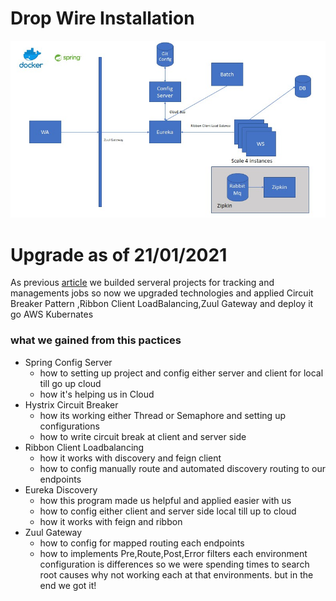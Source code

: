 # Drop Wire Installation
![alt text](https://github.com/ponddmj28/dwi-applicationV2-aws/blob/main/messageImage_1611237847103.jpg?Draw=true)


# Upgrade as of 21/01/2021

As previous [article](https://github.com/ponddmj28/dwi-kubernate-gcp) we builded serveral projects for tracking and managements jobs so now we upgraded technologies and applied Circuit Breaker Pattern ,Ribbon Client LoadBalancing,Zuul Gateway and deploy it go AWS Kubernates

### what we gained from this pactices
- Spring Config Server 
  - how to setting up project and config either server and client for local till go up cloud
  - how it's helping us in Cloud
- Hystrix Circuit Breaker
  - how its working either Thread or Semaphore and setting up configurations
  - how to write circuit break at client and server side
- Ribbon Client Loadbalancing
  - how it works with discovery and feign client
  - how to config manually route and automated discovery routing to our endpoints
- Eureka Discovery
  - how this program made us helpful and applied easier with us
  - how to config either client and server side local till up to cloud
  - how it works with feign and ribbon
- Zuul Gateway
  - how to config for mapped routing each endpoints
  - how to implements Pre,Route,Post,Error filters
each environment configuration is differences so we were spending times to search root causes why not working each at that environments. but in the end we got it!


